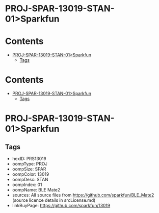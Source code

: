 
PROJ-SPAR-13019-STAN-01>Sparkfun
================================

Contents
========

* [PROJ-SPAR-13019-STAN-01>Sparkfun](#proj-spar-13019-stan-01sparkfun)
	* [Tags](#tags)

Contents
========

* [PROJ-SPAR-13019-STAN-01>Sparkfun](#proj-spar-13019-stan-01sparkfun)
	* [Tags](#tags)

# PROJ-SPAR-13019-STAN-01>Sparkfun

## Tags

- hexID: PRS13019
- oompType: PROJ
- oompSize: SPAR
- oompColor: 13019
- oompDesc: STAN
- oompIndex: 01
- oompName: BLE Mate2
- sources: All source files from https://github.com/sparkfun/BLE_Mate2 (source licence details in srcLicense.md)
- linkBuyPage: https://github.com/sparkfun/13019
